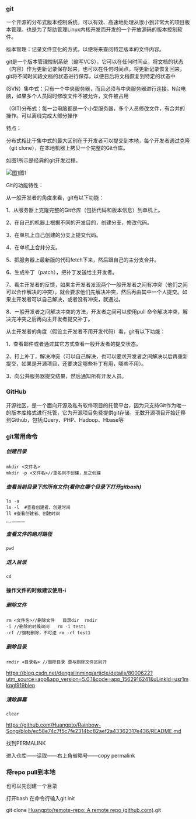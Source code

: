 ### git

一个开源的分布式版本控制系统，可以有效、高速地处理从很小到非常大的项目版本管理。也是为了帮助管理Linux内核开发而开发的一个开放源码的版本控制软件。

版本管理：记录文件变化的方式，以便将来查阅特定版本的文件内容。

git是一个版本管理控制系统（缩写VCS），它可以在任何时间点，将文档的状态（内容）作为更新记录保存起来，也可以在任何时间点，将更新记录恢复回来，git将不同时间段文档的状态进行保存，以便日后将文档恢复到特定的状态中

(SVN）集中式：只有一个中央服务器，而且必须与中央服务器进行连接。N台电脑，如果多个人员同时修改文件不被允许，文件被占用

（GIT)分布式：每一台电脑都是一个小型服务器，多个人员修改文件，有合并的操作。可以离线完成大部分操作

特点：

分布式相比于集中式的最大区别在于开发者可以提交到本地，每个开发者通过克隆（git clone），在本地机器上拷贝一个完整的Git仓库。

如图1所示是经典的git开发过程。

[![图1](https://bkimg.cdn.bcebos.com/pic/a71ea8d3fd1f4134ca7667d8251f95cad0c85ed6?x-bce-process=image/resize,m_lfit,w_440,limit_1/format,f_auto)](https://baike.baidu.com/pic/GIT/12647237/0/a71ea8d3fd1f4134ca7667d8251f95cad0c85ed6?fr=lemma&ct=single)图1

Git的功能特性：

从一般开发者的角度来看，git有以下功能：

1、从服务器上克隆完整的Git仓库（包括代码和版本信息）到单机上。

2、在自己的机器上根据不同的开发目的，创建分支，修改代码。

3、在单机上自己创建的分支上提交代码。

4、在单机上合并分支。

5、把服务器上最新版的代码fetch下来，然后跟自己的主分支合并。

6、生成补丁（patch），把补丁发送给主开发者。

7、看主开发者的反馈，如果主开发者发现两个一般开发者之间有冲突（他们之间可以合作解决的冲突），就会要求他们先解决冲突，然后再由其中一个人提交。如果主开发者可以自己解决，或者没有冲突，就通过。

8、一般开发者之间解决冲突的方法，开发者之间可以使用pull 命令解决冲突，解决完冲突之后再向主开发者提交补丁。

从主开发者的角度（假设主开发者不用开发代码）看，git有以下功能：

1、查看邮件或者通过其它方式查看一般开发者的提交状态。

2、打上补丁，解决冲突（可以自己解决，也可以要求开发者之间解决以后再重新提交，如果是开源项目，还要决定哪些补丁有用，哪些不用）。

3、向公共服务器提交结果，然后通知所有开发人员。

### GitHub

开源社区，是一个面向开源及私有软件项目的托管平台，因为只支持Git作为唯一的版本库格式进行托管，它为开源项目免费提供git存储，无数开源项目开始迁移到Github，包括jQuery、PHP、Hadoop、Hbase等

### git常用命令

##### 创建目录

```git
mkdir <文件名>
mkdir -p <文件名>//重名则不创建，反之创建
```

##### 查看当前目录下的所有文件(看你在哪个目录下打开gitbash)

```git
ls -a
ls -l  #查看创建者、创建时间
ll #查看创建者、创建时间
```

<img src="C:\Users\Huang\AppData\Roaming\Typora\typora-user-images\image-20220226085331465.png" alt="image-20220226085331465" style="zoom:25%;" />

##### 查看文件的绝对路径

```git
pwd
```

##### 进入目录

```git
cd
```

#### 操作文件的时候建议使用-i

##### 删除文件

```git
rm <文件名>//删除文件   目录dir  rmdir
-i //删除的时候询问   rm -i test1
-rf //强制删除，不可逆 rm -rf test1
```

##### 删除目录

```git
rmdir <目录名> //删除目录 要与删除文件区别开
```

https://blog.csdn.net/dengsilinming/article/details/8000622?utm_source=app&app_version=5.0.1&code=app_1562916241&uLinkId=usr1mkqgl919blen

##### 清除屏幕

```git
clear
```

https://github.com/Huangpto/Rainbow-Song/blob/ec58e74c7f5c7fe2314bc82aef2a43362317e436/README.md

找到PERMALINK

进入仓库——读取——右上角省略号——copy permalink

### 将repo pull到本地

也可以先创建一个目录

打开bash 在命令行输入git init

git clone [   Huangpto/remote-repo: A remote repo (github.com)](https://github.com/Huangpto/remote-repo).git

